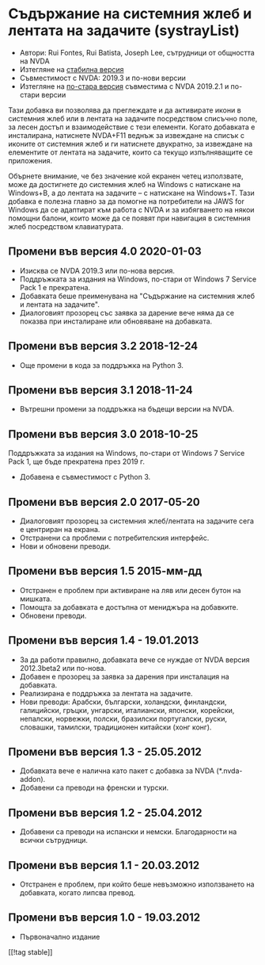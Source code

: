 # Съдържание на системния жлеб и лентата на задачите (systrayList) #

* Автори: Rui Fontes, Rui Batista, Joseph Lee, сътрудници от общността на
  NVDA
* Изтегляне на [стабилна версия][1]
* Съвместимост с NVDA: 2019.3 и по-нови версии
* Изтегляне на [по-стара версия][2] съвместима с NVDA 2019.2.1 и по-стари
  версии

Тази добавка ви позволява да преглеждате и да активирате икони в системния
жлеб или в лентата на задачите посредством списъчно поле, за лесен достъп и
взаимодействие с тези елементи. Когато добавката е инсталирана, натиснете
NVDA+F11 веднъж за извеждане на списък с иконите от системния жлеб и ги
натиснете двукратно, за извеждане на елементите от лентата на задачите,
които са текущо изпълняващите се приложения.

Обърнете внимание, че без значение кой екранен четец използвате, може да
достигнете до системния жлеб на Windows с натискане на Windows+B, а до
лентата на задачите – с натискане на Windows+T. Тази добавка е полезна
главно за да помогне на потребители на JAWS for Windows да се адаптират към
работа с NVDA и за избягването на някои помощни балони, които може да се
появят при навигация в системния жлеб посредством клавиатурата.

## Промени във версия 4.0 2020-01-03 ##

* Изисква се NVDA 2019.3 или по-нова версия.
* Поддръжката за издания на Windows, по-стари от Windows 7 Service Pack 1 е
  прекратена.
* Добавката беше преименувана на "Съдържание на системния жлеб и лентата на
  задачите".
* Диалоговият прозорец със заявка за дарение вече няма да се показва при
  инсталиране или обновяване на добавката.

## Промени във версия 3.2 2018-12-24 ##

* Още промени в кода за поддръжка на Python 3.

## Промени във версия 3.1 2018-11-24 ##

* Вътрешни промени за поддръжка на бъдещи версии на NVDA.

## Промени във версия 3.0 2018-10-25 ##

Поддръжката за издания на Windows, по-стари от Windows 7 Service Pack 1, ще
бъде прекратена през 2019 г.

* Добавена е съвместимост с Python 3.

## Промени във версия 2.0 2017-05-20 ##

* Диалоговият прозорец за системния жлеб/лентата на задачите сега е
  центриран на екрана.
* Отстранени са проблеми с потребителския интерфейс.
* Нови и обновени преводи.

## Промени във версия 1.5 2015-мм-дд ##

* Отстранен е проблем при активиране на ляв или десен бутон на мишката.
* Помощта за добавката е достъпна от мениджъра на добавките.
* Обновени преводи.

## Промени във версия 1.4 - 19.01.2013 ##

* За да работи правилно, добавката вече се нуждае от NVDA версия 2012.3beta2
  или по-нова.
* Добавен е прозорец за заявка за дарения при инсталация на добавката.
* Реализирана е поддръжка за лентата на задачите.
* Нови преводи: Арабски, български, холандски, финландски, галицийски,
  гръцки, унгарски, италиански, японски, корейски, непалски, норвежки,
  полски, бразилски португалски, руски, словашки, тамилски, традиционен
  китайски (хонг конг).

## Промени във версия 1.3 - 25.05.2012 ##

* Добавката вече е налична като пакет с добавка за NVDA (*.nvda-addon).
* Добавени са преводи на френски и турски.

## Промени във версия 1.2 - 25.04.2012 ##

* Добавени са преводи на испански и немски. Благодарности на всички
  сътрудници.

## Промени във версия 1.1 - 20.03.2012 ##

* Отстранен е проблем, при който беше невъзможно използването на добавката,
  когато липсва превод.

## Промени във версия 1.0 - 19.03.2012 ##

* Първоначално издание

[[!tag stable]]

[1]: https://addons.nvda-project.org/files/get.php?file=st

[2]: https://addons.nvda-project.org/files/get.php?file=st-2019
